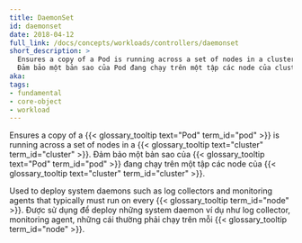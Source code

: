 ```yaml
---
title: DaemonSet
id: daemonset
date: 2018-04-12
full_link: /docs/concepts/workloads/controllers/daemonset
short_description: >
  Ensures a copy of a Pod is running across a set of nodes in a cluster.
  Đảm bảo một bản sao của Pod đang chạy trên một tập các node của cluster.
aka: 
tags:
- fundamental
- core-object
- workload
---
```

 Ensures a copy of a {{< glossary_tooltip text="Pod" term_id="pod" >}} is running across a set of nodes in a {{< glossary_tooltip text="cluster" term_id="cluster" >}}.
 Đảm bảo một bản sao của {{< glossary_tooltip text="Pod" term_id="pod" >}} đang chạy trên một tập các node của {{< glossary_tooltip text="cluster" term_id="cluster" >}}.

<!--more--> 

Used to deploy system daemons such as log collectors and monitoring agents that typically must run on every {{< glossary_tooltip term_id="node" >}}.
Được sử dụng để deploy những system daemon ví dụ như log collector, monitoring agent, những cái thường phải chạy trên mỗi {{< glossary_tooltip term_id="node" >}}.

